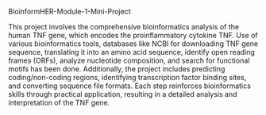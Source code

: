 BioinformHER-Module-1-Mini-Project

This project involves the comprehensive bioinformatics analysis of the human TNF gene, which encodes the proinflammatory cytokine TNF. 
Use of various bioinformatics tools, databases like NCBI for downloading TNF gene sequence, translating it into an amino acid sequence, 
identify open reading frames (ORFs), analyze nucleotide composition, and search for functional motifs has been done. 
Additionally, the project includes predicting coding/non-coding regions, identifying transcription factor binding sites, and converting sequence file formats.
Each step reinforces bioinformatics skills through practical application, resulting in a detailed analysis and interpretation of the TNF gene.
